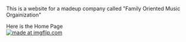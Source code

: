This is a website for a madeup company called "Family Oriented Music Orgainization"

Here is the Home Page
<br>
<a href="https://imgflip.com/gif/1ob4u1"><img src="https://i.imgflip.com/1ob4u1.gif" title="made at imgflip.com"/></a>
